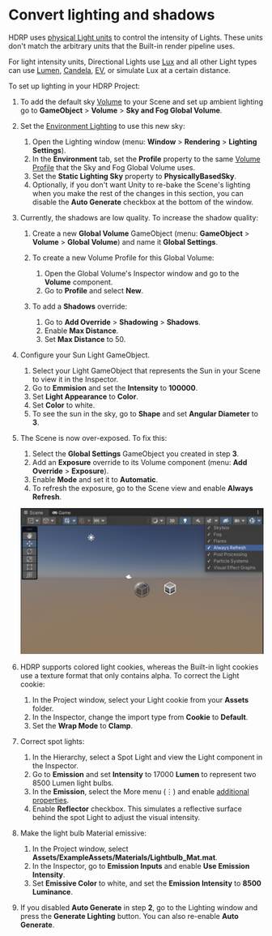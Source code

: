 # Convert lighting and shadows

HDRP uses [physical Light units](Physical-Light-Units.md) to control the intensity of Lights. These units don't match the arbitrary units that the Built-in render pipeline uses.

For light intensity units, Directional Lights use [Lux](Physical-Light-Units.md#Lux) and all other Light types can use [Lumen](Physical-Light-Units.md#Lumen), [Candela](Physical-Light-Units.md#Candela), [EV](Physical-Light-Units.md#EV), or simulate Lux at a certain distance.

To set up lighting in your HDRP Project:

1. To add the default sky [Volume](understand-volumes.md) to your Scene and set up ambient lighting go to **GameObject** > **Volume** > **Sky and Fog Global Volume**.
2. Set the [Environment Lighting](Environment-Lighting.md) to use this new sky:

    1. Open the Lighting window (menu: **Window** > **Rendering** > **Lighting Settings**).
    2. In the **Environment** tab, set the **Profile** property to the same [Volume Profile](create-a-volume-profile.md) that the Sky and Fog Global Volume uses.
    3. Set the **Static Lighting Sky** property to **PhysicallyBasedSky**.
    4. Optionally, if you don't want Unity to re-bake the Scene's lighting when you make the rest of the changes in this section, you can disable the **Auto Generate** checkbox at the bottom of the window.

3. Currently, the shadows are low quality. To increase the shadow quality:

    1. Create a new **Global Volume** GameObject (menu: **GameObject** > **Volume** > **Global Volume**) and name it **Global Settings**.
    2. To create a new Volume Profile for this Global Volume:

        1. Open the Global Volume's Inspector window and go to the **Volume** component.
        2. Go to **Profile** and select **New**.

    3. To add a **Shadows** override:

        1. Go to **Add Override** > **Shadowing** > **Shadows**.
        2. Enable **Max Distance**.
        3. Set **Max Distance** to 50.

4. Configure your Sun Light GameObject.

    1. Select your Light GameObject that represents the Sun in your Scene to view it in the Inspector.
    2. Go to **Emmision** and set the **Intensity** to **100000**.
    3. Set **Light Appearance** to **Color**.
    4. Set **Color** to white.
    5. To see the sun in the sky, go to **Shape** and set **Angular Diameter** to **3**.

5. The Scene is now over-exposed. To fix this:

    1. Select the **Global Settings** GameObject you created in step **3**.
    2. Add an **Exposure** override to its Volume component (menu: **Add Override** > **Exposure**).
    3. Enable **Mode** and set it to **Automatic**.
    4. To refresh the exposure, go to the Scene view and enable **Always Refresh**.

    ![](Images/UpgradingToHDRP2.png)

7. HDRP supports colored light cookies, whereas the Built-in light cookies use a texture format that only contains alpha. To correct the Light cookie:

    1. In the Project window, select your Light cookie from your **Assets** folder.
    2. In the Inspector, change the import type from **Cookie** to **Default**.
    3. Set the **Wrap Mode** to **Clamp**.

8. Correct spot lights:

    1. In the Hierarchy, select a Spot Light and view the Light component in the Inspector.
    2. Go to **Emission** and set **Intensity** to 17000 **Lumen** to represent two 8500 Lumen light bulbs.
    3. In the **Emission**, select the More menu (&#8942;) and enable [additional properties](expose-all-additional-properties.md).
    4. Enable **Reflector** checkbox. This simulates a reflective surface behind the spot Light to adjust the visual intensity.

9. Make the light bulb Material emissive:

    1. In the Project window, select **Assets/ExampleAssets/Materials/Lightbulb_Mat.mat**.
    2. In the Inspector, go to **Emission Inputs** and enable **Use Emission Intensity**.
    3. Set **Emissive Color** to white, and set the **Emission Intensity** to **8500 Luminance**.

10. If you disabled **Auto Generate** in step **2**, go to the Lighting window and press the **Generate Lighting** button. You can also re-enable **Auto Generate**.
